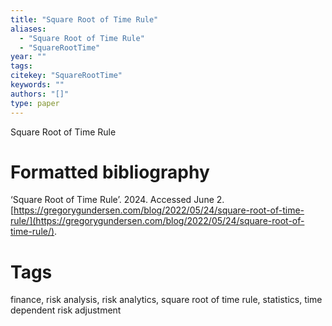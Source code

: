 ```yaml
---
title: "Square Root of Time Rule"
aliases:
  - "Square Root of Time Rule"
  - "SquareRootTime"
year: ""
tags: 
citekey: "SquareRootTime"
keywords: ""
authors: "[]"
type: paper
---
```

Square Root of Time Rule

# Formatted bibliography

‘Square Root of Time Rule’. 2024. Accessed June 2. [https://gregorygundersen.com/blog/2022/05/24/square-root-of-time-rule/](https://gregorygundersen.com/blog/2022/05/24/square-root-of-time-rule/).


# Tags
finance, risk analysis, risk analytics, square root of time rule, statistics, time dependent risk adjustment

